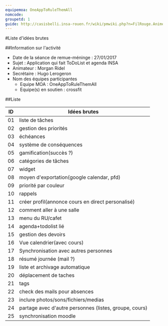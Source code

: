 ```yaml
---
equipemoa: OneAppToRuleThemAll
nomcode: 
groupetd: 1
guide: http://casisbelli.insa-rouen.fr/wiki/pmwiki.php?n=FilRouge.AnimerRemueMeninge
---
```


#Liste d'idées brutes

##Information sur l'activité
- Date de la séance de remue-méninge : 27/01/2017
- Sujet : Application qui fait ToDoList et agenda INSA
- Animateur : Morgan Ridel
- Secrétaire : Hugo Lerogeron
- Nom des équipes participantes
  - Equipe MOA : OneAppToRuleThemAll
  - Equipe(s) en soutien : crossfit

##Liste

| ID 	| Idées brutes 	|
|----	|--------------	|
| 01 	|liste de tâches|
| 02 	|gestion des priorités|
| 03 	|échéances|
| 04 	|système de conséquences|
|05|gamification(succès ?)|
|06|catégories de tâches|
|07|widget|
|08|moyen d'exportation(google calendar, pfd)|
|09|priorité par couleur|
|10|rappels|
|11|créer profil(annonce cours en direct personalisé)|
|12|comment aller à une salle|
|13|menu du RU/cafet|
|14|agenda+todolist lié|
|15|gestion des devoirs|
|16|Vue calendrier(avec cours)|
|17|Synchronisation avec autres personnes|
|18|résumé journée (mail ?)|
|19|liste et archivage automatique|
|20|déplacement de taches|
|21|tags|
|22|check des mails pour absences|
|23|inclure photos/sons/fichiers/medias|
|24|partage avec d'autre personnes (listes, groupe, cours)|
|25|synchronisation moodle|
